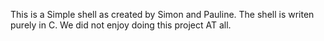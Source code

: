 This is a Simple shell as created by Simon and Pauline. 
The shell is writen purely in C.
We did not enjoy doing this project AT all.
